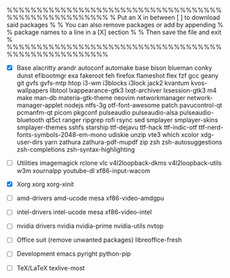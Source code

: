 %%%%%%%%%%%%%%%%%%%%%%%%%%%%%%%%%%%%%%%%%%%%%%%%%%%%%
% Put an X in between [ ] to download said packages %
% You can also remove packages or add by appending  %
%    package names to a line in a [X] section       %
%         Then save the file and exit               %
%%%%%%%%%%%%%%%%%%%%%%%%%%%%%%%%%%%%%%%%%%%%%%%%%%%%%

- [X] Base
alacritty arandr autoconf automake base bison blueman conky dunst efibootmgr exa fakeroot feh firefox flameshot flex fzf gcc geany git gvfs gvfs-mtp htop i3-wm i3blocks i3lock jack2 kvantum kvos-wallpapers libtool lxappearance-gtk3 lxqt-archiver lxsession-gtk3 m4 make man-db materia-gtk-theme neovim networkmanager network-manager-applet nodejs ntfs-3g otf-font-awesome patch pavucontrol-qt pcmanfm-qt picom pkgconf pulseaudio pulseaudio-alsa pulseaudio-bluetooth qt5ct ranger ripgrep rofi rsync sed smplayer smplayer-skins smplayer-themes sshfs starship ttf-dejavu ttf-hack ttf-indic-otf ttf-nerd-fonts-symbols-2048-em-mono udiskie unzip vte3 which xcolor xdg-user-dirs yarn zathura zathura-pdf-mupdf zip zsh zsh-autosuggestions zsh-completions zsh-syntax-highlighting

- [ ] Utilities
imagemagick rclone vlc v4l2loopback-dkms v4l2loopback-utils w3m xournalpp youtube-dl xf86-input-wacom

- [X] Xorg
xorg xorg-xinit

- [ ] amd-drivers
amd-ucode mesa xf86-video-amdgpu

- [ ] intel-drivers
intel-ucode mesa xf86-video-intel

- [ ] nvidia drivers
nvidia nvidia-prime nvidia-utils nvtop

- [ ] Office suit (remove unwanted packages)
libreoffice-fresh

- [ ] Development
emacs pyright python-pip

- [ ] TeX/LaTeX
texlive-most

